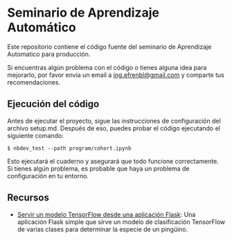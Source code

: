 # Seminario de Aprendizaje Automático

Este repositorio contiene el código fuente del seminario de Aprendizaje Automatico para producción.

Si encuentras algún problema con el código o tienes alguna idea para mejorarlo, por favor envia un email a ing.efrenbl@gmail.com y comparte tus recomendaciones.

## Ejecución del código

Antes de ejecutar el proyecto, sigue las instrucciones de configuración del archivo setup.md. Después de eso, puedes probar el código ejecutando el siguiente comando:


```
$ nbdev_test --path program/cohort.ipynb
```


Esto ejecutará el cuaderno y asegurará que todo funcione correctamente. Si tienes algún problema, es probable que haya un problema de configuración en tu entorno.

## Recursos

* [Servir un modelo TensorFlow desde una aplicación Flask](penguins/serving/flask/README.md): Una aplicación Flask simple que sirve un modelo de clasificación TensorFlow de varias clases para determinar la especie de un pingüino.
